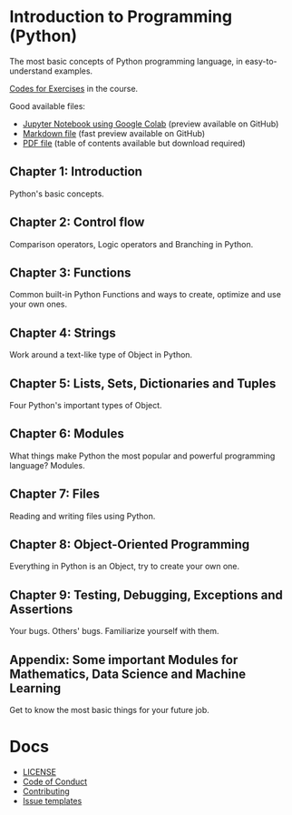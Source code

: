 # Introduction to Programming (Python)
The most basic concepts of Python programming language, in easy-to-understand examples.

[Codes for Exercises](https://github.com/htnminh/python-introduction-exercises) in the course.

Good available files:
- [Jupyter Notebook using Google Colab](https://github.com/htnminh/introduction-to-python/blob/main/files/_htnm_PYTHON_LAST_REVIEW.ipynb) (preview available on GitHub)
- [Markdown file](https://github.com/htnminh/introduction-to-python/blob/main/files/_htnm_PYTHON_LAST_REVIEW.md) (fast preview available on GitHub)
- [PDF file](https://github.com/htnminh/introduction-to-python/blob/main/files/_htnm_PYTHON_LAST_REVIEW.pdf) (table of contents available but download required)

## Chapter 1: Introduction
Python's basic concepts.
## Chapter 2: Control flow
Comparison operators, Logic operators and Branching in Python.
## Chapter 3: Functions
Common built-in Python Functions and ways to create, optimize and use your own ones.
## Chapter 4: Strings
Work around a text-like type of Object in Python.
## Chapter 5: Lists, Sets, Dictionaries and Tuples
Four Python's important types of Object.
## Chapter 6: Modules
What things make Python the most popular and powerful programming language? Modules.
## Chapter 7: Files
Reading and writing files using Python.
## Chapter 8: Object-Oriented Programming
Everything in Python is an Object, try to create your own one.
## Chapter 9: Testing, Debugging, Exceptions and Assertions
Your bugs. Others' bugs. Familiarize yourself with them.
## Appendix: Some important Modules for Mathematics, Data Science and Machine Learning
Get to know the most basic things for your future job.

# Docs
- [LICENSE](https://github.com/htnminh/python-introduction/blob/main/LICENSE)
- [Code of Conduct](https://github.com/htnminh/python-introduction/blob/main/docs/CODE_OF_CONDUCT.md)
- [Contributing](https://github.com/htnminh/python-introduction/blob/main/docs/CONTRIBUTING.md)
- [Issue templates](https://github.com/htnminh/python-introduction/tree/main/.github/ISSUE_TEMPLATE)
